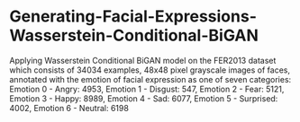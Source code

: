 # Generating-Facial-Expressions-Wasserstein-Conditional-BiGAN
Applying Wasserstein Conditional BiGAN model on the FER2013 dataset which consists of 34034 examples, 48x48 pixel grayscale images of faces, annotated with the emotion of facial expression as one of seven categories:
Emotion 0 - Angry: 4953,
Emotion 1 - Disgust: 547,
Emotion 2 - Fear: 5121,
Emotion 3 - Happy: 8989,
Emotion 4 - Sad: 6077,
Emotion 5 - Surprised: 4002,
Emotion 6 - Neutral: 6198 
